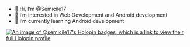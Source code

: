 - 👋 Hi, I’m @Semicile17
- 👀 I’m interested in Web Development and Android development
- 🌱 I’m currently learning Android development



<!---
Semicile17/Semicile17 is a ✨ special ✨ repository because its `README.md` (this file) appears on your GitHub profile.
You can click the Preview link to take a look at your changes.
--->
[![An image of @semicile17's Holopin badges, which is a link to view their full Holopin profile](https://holopin.me/semicile17)](https://holopin.io/@semicile17)
